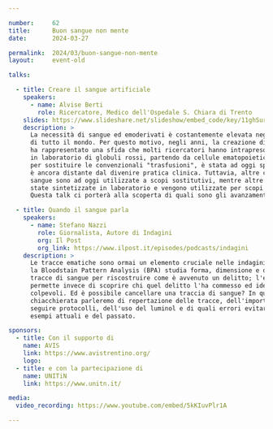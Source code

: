 ```yaml
---

number:     62
title:      Buon sangue non mente
date:       2024-03-27

permalink:  2024/03/buon-sangue-non-mente
layout:     event-old

talks:

  - title: Creare il sangue artificiale
    speakers:
      - name: Alvise Berti
        role: Ricercatore, Medico dell'Ospedale S. Chiara di Trento
    slides: https://www.slideshare.net/slideshow/embed_code/key/11ghSurIptearE
    description: >
      La necessità di sangue ed emoderivati è costantemente elevata negli ospedali
      di tutto il mondo. Per questo motivo, negli anni, la creazione di "sangue artificiale"
      ha rappresentato una sfida che molti ricercatori hanno intrapreso. La sintesi
      in laboratorio di globuli rossi, partendo da cellule ematopoietiche totipotenti
      per sostituire le convenzionali "trasfusioni", è stata ad oggi sperimentata ma
      è ancora distante dal divenire pratica clinica. Tuttavia, altre componenti del
      sangue sono ad oggi utilizzate a scopi sostitutivi, mentre altre ancora sono
      state sintetizzate in laboratorio e vengono utilizzate per scopi terapeutici.
      Questa talk ci porterà alla scoperta di quali sono gli avanzamenti in questo campo.

  - title: Quando il sangue parla
    speakers:
      - name: Stefano Nazzi
        role: Giornalista, Autore di Indagini
        org: Il Post
        org_link: https://www.ilpost.it/episodes/podcasts/indagini
    description: >
      Le tracce ematiche sono ormai un elemento cruciale nelle indagini criminali:
      la Bloodstain Pattern Analysis (BPA) studia forma, dimensione e direzione delle
      tracce di sangue per riscostruire come è avvenuto un delitto; l'esame del DNA
      permette invece di scoprire chi quel delitto l'ha commesso ed identificare i
      colpevoli. Ed è possibile cancellare una traccia di sangue? In questa
      chiacchierata parleremo di repertazione delle tracce, dell'importanza di
      seguire protocolli, dell'uso del luminol e di quali errori evitare tramite
      esempi attuali e del passato.

sponsors:
  - title: Con il supporto di
    name: AVIS
    link: https://www.avistrentino.org/
    logo:
  - title: e con la partecipazione di
    name: UNITiN
    link: https://www.unitn.it/

media:
  video_recording: https://www.youtube.com/embed/5kKIuvPlr1A

---
```


